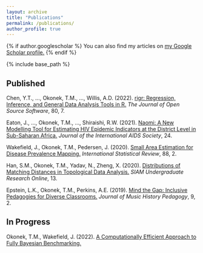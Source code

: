 ```yaml
---
layout: archive
title: "Publications"
permalink: /publications/
author_profile: true
---
```


{% if author.googlescholar %}
  You can also find my articles on <u><a href="{{author.googlescholar}}">my Google Scholar profile</a>.</u>
{% endif %}

{% include base_path %}

Published
------
Chen, Y.T., ..., Okonek, T.M., ..., Willis, A.D. (2022). [rigr: Regression, Inference, and General Data Analysis Tools in R.](https://doi.org/10.21105/joss.04847) <i>The Journal of Open Source Software</i>, 80, 7.

Eaton, J., ..., Okonek, T.M., ..., Shiraishi, R.W. (2021). [Naomi: A New Modelling Tool for Estimating HIV Epidemic Indicators at the District Level in Sub-Saharan Africa.](https://doi.org/10.1002/jia2.25788) <i>Journal of the International AIDS Society</i>, 24. 

Wakefield, J., Okonek, T.M., Pedersen, J. (2020). [Small Area Estimation for Disease Prevalence Mapping.](https://doi.org/10.1111/insr.12400) <i>International Statistical Review</i>, 88, 2. 

Han, S.M., Okonek, T.M., Yadav, N., Zheng, X. (2020). [Distributions of Matching Distances in Topological Data Analysis.](https://www.siam.org/Portals/0/Publications/SIURO/Vol13/S01730PDF.pdf?ver=2020-04-14-134630-267) <i>SIAM Undergraduate Research Online</i>, 13.

Epstein, L.K., Okonek, T.M., Perkins, A.E. (2019). [Mind the Gap: Inclusive Pedagogies for Diverse Classrooms.](https://www.ams-net.org/ojs/index.php/jmhp/article/view/306/655) <i>Journal of Music History Pedagogy</i>, 9, 2.

In Progress
------

Okonek, T.M., Wakefield, J. (2022). [A Computationally Efficient Approach to Fully Bayesian Benchmarking.](https://arxiv.org/abs/2203.12195) 

